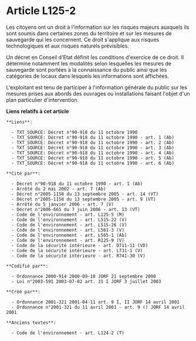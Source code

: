 # Article L125-2

Les citoyens ont un droit à l'information sur les risques majeurs auxquels ils sont soumis dans certaines zones du territoire
et sur les mesures de sauvegarde qui les concernent. Ce droit s'applique aux risques technologiques et aux risques naturels
prévisibles.

Un décret en Conseil d'Etat définit les conditions d'exercice de ce droit. Il détermine notamment les modalités selon
lesquelles les mesures de sauvegarde sont portées à la connaissance du public ainsi que les catégories de locaux dans
lesquels les informations sont affichées.

L'exploitant est tenu de participer à l'information générale du public sur les mesures prises aux abords des ouvrages ou
installations faisant l'objet d'un plan particulier d'intervention.

**Liens relatifs à cet article**

	**Liens**:

	  - TXT_SOURCE: Décret n°90-918 du 11 octobre 1990
	  - TXT_SOURCE: Décret n°90-918 du 11 octobre 1990 - art. 1 (Ab)
	  - TXT_SOURCE: Décret n°90-918 du 11 octobre 1990 - art. 2 (Ab)
	  - TXT_SOURCE: Décret n°90-918 du 11 octobre 1990 - art. 3 (Ab)
	  - TXT_SOURCE: Décret n°90-918 du 11 octobre 1990 - art. 4 (Ab)
	  - TXT_SOURCE: Décret n°90-918 du 11 octobre 1990 - art. 5 (Ab)
	  - TXT_SOURCE: Décret n°90-918 du 11 octobre 1990 - art. 6 (Ab)

	**Cité par**:

	  - Décret n°90-918 du 11 octobre 1990 - art. 1 (Ab)
	  - Arrêté du 2 mai 2002 - art. 7 (Ab)
	  - Décret n°2005-1158 du 13 septembre 2005 - art. 14 (VT)
	  - Décret n°2005-1158 du 13 septembre 2005 - art. 9 (VT)
	  - Arrêté du 5 janvier 2006 - art. 7 (V)
	  - Décret n°2006-665 du 7 juin 2006 - art. 13 (VT)
	  - Code de l'environnement - art. L125-5 (M)
	  - Code de l'environnement - art. L515-22 (V)
	  - Code de l'environnement - art. L515-26 (V)
	  - Code de l'environnement - art. L561-3 (V)
	  - Code de l'environnement - art. L565-1 (Ab)
	  - Code de l'environnement - art. R125-9 (V)
	  - Code de la sécurité intérieure - art. D711-11 (VD)
	  - Code de la sécurité intérieure - art. L731-1 (V)
	  - Code de la sécurité intérieure - art. R741-30 (V)

	**Codifié par**:

	  - Ordonnance 2000-914 2000-09-18 JORF 21 septembre 2000
	  - Loi n°2003-591 2003-07-02 art. 31 I JORF 3 juillet 2003

	**Créé par**:

	  - Ordonnance 2001-321 2001-04-11 art. 9 I, II JORF 14 avril 2001
	  - Ordonnance n°2001-321 du 11 avril 2001 - art. 9 () JORF 14 avril 2001

	**Anciens textes**:

	  - Code de l'environnement - art. L124-2 (T)
